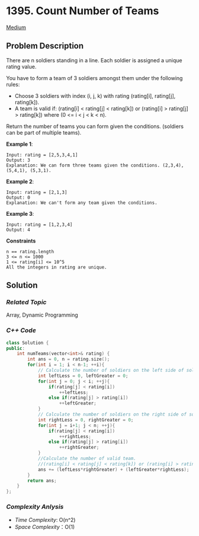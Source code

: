 # 1395. Count Number of Teams
[Medium](https://leetcode.com/problems/count-number-of-teams/description/)

## Problem Description

There are n soldiers standing in a line. Each soldier is assigned a unique rating value.

You have to form a team of 3 soldiers amongst them under the following rules:

  - Choose 3 soldiers with index (i, j, k) with rating (rating[i], rating[j], rating[k]).
  - A team is valid if: (rating[i] < rating[j] < rating[k]) or (rating[i] > rating[j] > rating[k]) where (0 <= i < j < k < n).

Return the number of teams you can form given the conditions. (soldiers can be part of multiple teams).


**Example 1**:
```
Input: rating = [2,5,3,4,1]
Output: 3
Explanation: We can form three teams given the conditions. (2,3,4), (5,4,1), (5,3,1). 
```
**Example 2**:
```
Input: rating = [2,1,3]
Output: 0
Explanation: We can't form any team given the conditions.
```
**Example 3**:
```
Input: rating = [1,2,3,4]
Output: 4
```

**Constraints**
```
n == rating.length
3 <= n <= 1000
1 <= rating[i] <= 10^5
All the integers in rating are unique.
```

## Solution

### _Related Topic_
  Array, Dynamic Programming


### _C++ Code_
```cpp
class Solution {
public:
    int numTeams(vector<int>& rating) {
        int ans = 0, n = rating.size();
        for(int i = 1; i < n-1; ++i){
            // Calculate the number of soldiers on the left side of soldiers[i] with less/greater ratings.
            int leftLess = 0, leftGreater = 0;
            for(int j = 0; j < i; ++j){
                if(rating[j] < rating[i])
                    ++leftLess;
                else if(rating[j] > rating[i])
                    ++leftGreater;
            }
            // Calculate the number of soldiers on the right side of soldiers[i] with less/greater ratings.
            int rightLess = 0, rightGreater = 0;
            for(int j = i+1; j < n; ++j){
                if(rating[j] < rating[i])
                    ++rightLess;
                else if(rating[j] > rating[i])
                    ++rightGreater;
            }
            //Calculate the number of valid team.
            //(rating[i] < rating[j] < rating[k]) or (rating[i] > rating[j] > rating[k]) 
            ans += (leftLess*rightGreater) + (leftGreater*rightLess);
        }
        return ans;
    }
};
```

### _Complexity Anlysis_
- _Time Complexity_: O(n^2)
- _Space Complexity_：O(1)
